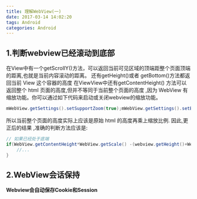 ```yaml
---
title: 理解WebView(一)
date: 2017-03-14 14:02:20
tags: Android
categories: Android
---
```


## 1.判断webview已经滚动到底部

在View中有一个getScrollY()方法，可以返回当前可见区域的顶端距整个页面顶端的距离,也就是当前内容滚动的距离。
还有getHeight()或者 getBottom()方法都返回当前 View 这个容器的高度
在ViewView中还有getContentHeight() 方法可以返回整个 html 页面的高度,但并不等同于当前整个页面的高度 ,因为 WebView 有缩放功能。你可以通过如下代码来启动或关闭webview的缩放功能。
```java
mWebView.getSettings().setSupportZoom(true);mWebView.getSettings().setBuiltInZoomControls(true);
```
所以当前整个页面的高度实际上应该是原始 html 的高度再乘上缩放比例. 因此,更正后的结果 ,准确的判断方法应该是:
```java
// 如果已经处于底端
if(WebView.getContentHeight*WebView.getScale() -(webview.getHeight()+WebView.getScrollY())){ 
  	//...
}
```

## 2.WebView会话保持

**Webview会自动保存Cookie和Session**